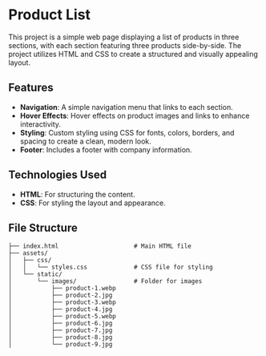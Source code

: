 # Product List

This project is a simple web page displaying a list of products in three sections, with each section featuring three products side-by-side. The project utilizes HTML and CSS to create a structured and visually appealing layout.

## Features
- **Navigation**: A simple navigation menu that links to each section.
- **Hover Effects**: Hover effects on product images and links to enhance interactivity.
- **Styling**: Custom styling using CSS for fonts, colors, borders, and spacing to create a clean, modern look.
- **Footer**: Includes a footer with company information.

## Technologies Used

- **HTML**: For structuring the content.
- **CSS**: For styling the layout and appearance.

## File Structure

```plaintext
├── index.html                     # Main HTML file
├── assets/
│   ├── css/
│   │   └── styles.css             # CSS file for styling
│   └── static/
│       └── images/                # Folder for images
│           ├── product-1.webp
│           ├── product-2.jpg
│           ├── product-3.webp
│           ├── product-4.jpg
│           ├── product-5.webp
│           ├── product-6.jpg
│           ├── product-7.jpg
│           ├── product-8.jpg
│           └── product-9.jpg
